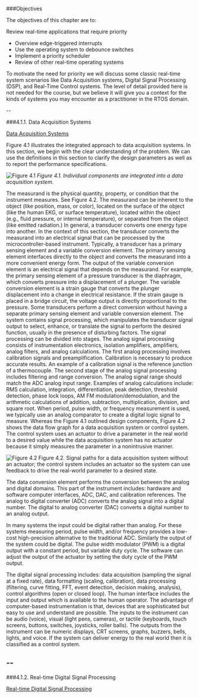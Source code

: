 ###Objectives

The objectives of this chapter are to:

Review real-time applications that require priority
* Overview edge-triggered interrupts
* Use the operating system to debounce switches
* Implement a priority scheduler
* Review of other real-time operating systems

To motivate the need for priority we will discuss some classic real-time system scenarios like Data Acquisition systems, Digital Signal Processing (DSP), and Real-Time Control systems. The level of detail provided here is not needed for the course, but we believe it will give you a context for the kinds of systems you may encounter as a practitioner in the RTOS domain.

--

###4.1.1. Data Acquisition Systems

[Data Acquisition Systems](https://youtu.be/lRU5RDkY-qg)


Figure 4.1 illustrates the integrated approach to data acquisition systems. In this section, we begin with the clear understanding of the problem. We can use the definitions in this section to clarify the design parameters as well as to report the performance specifications.

![Figure 4.1](https://d37djvu3ytnwxt.cloudfront.net/assets/courseware/v1/5fb35d719fe2cbadf17e0708ffa74ed2/asset-v1:UTAustinX+UT.RTBN.12.01x+3T2016+type@asset+block/Fig04_01DAS.jpg)
*Figure 4.1. Individual components are integrated into a data acquisition system.*

The measurand is the physical quantity, property, or condition that the instrument measures. See Figure 4.2. The measurand can be inherent to the object (like position, mass, or color), located on the surface of the object (like the human EKG, or surface temperature), located within the object (e.g., fluid pressure, or internal temperature), or separated from the object (like emitted radiation.) In general, a transducer converts one energy type into another. In the context of this section, the transducer converts the measurand into an electrical signal that can be processed by the microcontroller-based instrument. Typically, a transducer has a primary sensing element and a variable conversion element. The primary sensing element interfaces directly to the object and converts the measurand into a more convenient energy form. The output of the variable conversion element is an electrical signal that depends on the measurand. For example, the primary sensing element of a pressure transducer is the diaphragm, which converts pressure into a displacement of a plunger. The variable conversion element is a strain gauge that converts the plunger displacement into a change in electrical resistance. If the strain gauge is placed in a bridge circuit, the voltage output is directly proportional to the pressure. Some transducers perform a direct conversion without having a separate primary sensing element and variable conversion element. The system contains signal processing, which manipulates the transducer signal output to select, enhance, or translate the signal to perform the desired function, usually in the presence of disturbing factors. The signal processing can be divided into stages. The analog signal processing consists of instrumentation electronics, isolation amplifiers, amplifiers, analog filters, and analog calculations. The first analog processing involves calibration signals and preamplification. Calibration is necessary to produce accurate results. An example of a calibration signal is the reference junction of a thermocouple. The second stage of the analog signal processing includes filtering and range conversion. The analog signal range should match the ADC analog input range. Examples of analog calculations include: RMS calculation, integration, differentiation, peak detection, threshold detection, phase lock loops, AM FM modulation/demodulation, and the arithmetic calculations of addition, subtraction, multiplication, division, and square root. When period, pulse width, or frequency measurement is used, we typically use an analog comparator to create a digital logic signal to measure. Whereas the Figure 4.1 outlined design components, Figure 4.2 shows the data flow graph for a data acquisition system or control system. The control system uses an actuator to drive a parameter in the real world to a desired value while the data acquisition system has no actuator because it simply measures the parameter in a nonintrusive manner.

![Figure 4.2](https://d37djvu3ytnwxt.cloudfront.net/assets/courseware/v1/f918f9a4a306a12c48b96f2258893e23/asset-v1:UTAustinX+UT.RTBN.12.01x+3T2016+type@asset+block/Fig04_02DAS.jpg)
Figure 4.2. Signal paths for a data acquisition system without an actuator; the control system includes an actuator so the system can use feedback to drive the real-world parameter to a desired state.

The data conversion element performs the conversion between the analog and digital domains. This part of the instrument includes: hardware and software computer interfaces, ADC, DAC, and calibration references. The analog to digital converter (ADC) converts the analog signal into a digital number. The digital to analog converter (DAC) converts a digital number to an analog output.

In many systems the input could be digital rather than analog. For these systems measuring period, pulse width, and/or frequency provides a low-cost high-precision alternative to the traditional ADC. Similarly the output of the system could be digital. The pulse width modulator (PWM) is a digital output with a constant period, but variable duty cycle. The software can adjust the output of the actuator by setting the duty cycle of the PWM output.

The digital signal processing includes: data acquisition (sampling the signal at a fixed rate), data formatting (scaling, calibration), data processing (filtering, curve fitting, FFT, event detection, decision making, analysis), control algorithms (open or closed loop). The human interface includes the input and output which is available to the human operator. The advantage of computer-based instrumentation is that, devices that are sophisticated but easy to use and understand are possible. The inputs to the instrument can be audio (voice), visual (light pens, cameras), or tactile (keyboards, touch screens, buttons, switches, joysticks, roller balls). The outputs from the instrument can be numeric displays, CRT screens, graphs, buzzers, bells, lights, and voice. If the system can deliver energy to the real world then it is classified as a control system.

--
--

###4.1.2. Real-time Digital Signal Processing

[Real-time Digital Signal Processing](https://youtu.be/UTv4_xq1plo)

